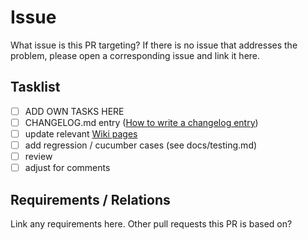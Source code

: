 # Issue

What issue is this PR targeting? If there is no issue that addresses the problem, please open a corresponding issue and link it here.

## Tasklist
 - [ ] ADD OWN TASKS HERE
 - [ ] CHANGELOG.md entry ([How to write a changelog entry](http://keepachangelog.com/en/1.0.0/#how))
 - [ ] update relevant [Wiki pages](https://github.com/Project-OSRM/osrm-backend/wiki)
 - [ ] add regression / cucumber cases (see docs/testing.md)
 - [ ] review
 - [ ] adjust for comments

## Requirements / Relations
 Link any requirements here. Other pull requests this PR is based on?
